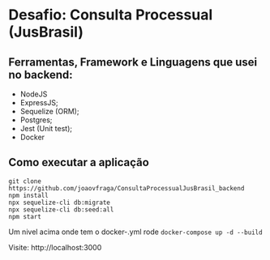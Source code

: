 # Desafio: Consulta Processual (JusBrasil)

## Ferramentas, Framework e Linguagens que usei no backend: 
- NodeJS
- ExpressJS;
- Sequelize (ORM);
- Postgres;
- Jest (Unit test);
- Docker


## Como executar a aplicação

`git clone https://github.com/joaovfraga/ConsultaProcessualJusBrasil_backend` <br>
`npm install` <br>
`npx sequelize-cli db:migrate` <br>
`npx sequelize-cli db:seed:all` <br>
`npm start` <br>

Um nivel acima onde tem o docker-.yml 
rode `docker-compose up -d --build` 

Visite: http://localhost:3000
